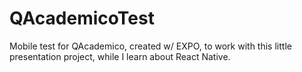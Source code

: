 # QAcademicoTest
Mobile test for QAcademico, created w/ EXPO, to work with this little presentation project, while I learn about React Native.
